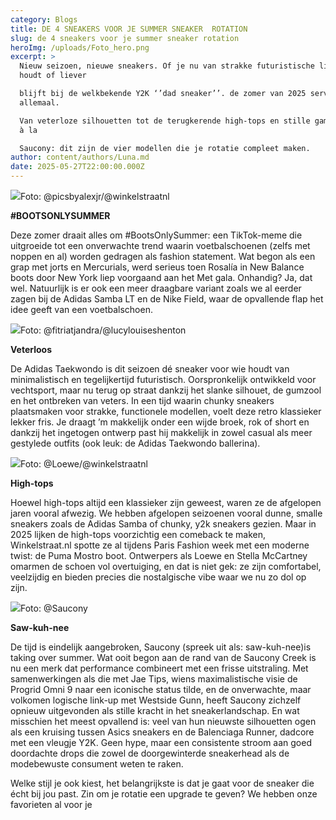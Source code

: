 ```yaml
---
category: Blogs
title: DE 4 SNEAKERS VOOR JE SUMMER SNEAKER  ROTATION
slug: de 4 sneakers voor je summer sneaker rotation
heroImg: /uploads/Foto_hero.png
excerpt: >
  Nieuw seizoen, nieuwe sneakers. Of je nu van strakke futuristische lijnen
  houdt of liever

  blijft bij de welkbekende Y2K ‘’dad sneaker’’. de zomer van 2025 serveert het
  allemaal.

  Van veterloze silhouetten tot de terugkerende high-tops en stille gamechangers
  à la

  Saucony: dit zijn de vier modellen die je rotatie compleet maken.
author: content/authors/Luna.md
date: 2025-05-27T22:00:00.000Z
---
```


![](/uploads/Foto_voetbalsneaker.png)Foto: @picsbyalexjr/@winkelstraatnl

**#BOOTSONLYSUMMER**


Deze zomer draait alles om #BootsOnlySummer: een TikTok-meme die uitgroeide tot
een onverwachte trend waarin voetbalschoenen (zelfs met noppen en al) worden
gedragen als fashion statement. Wat begon als een grap met jorts en Mercurials, werd
serieus toen Rosalía in New Balance boots door New York liep voorgaand aan het Met
gala. Onhandig? Ja, dat wel. Natuurlijk is er ook een meer draagbare variant zoals we
al eerder zagen bij de Adidas Samba LT en de Nike Field, waar de opvallende flap het
idee geeft van een voetbalschoen.

![](/uploads/Foto_taekwondo.png)Foto: @fitriatjandra/@lucylouiseshenton

**Veterloos**


De Adidas Taekwondo is dit seizoen dé sneaker voor wie houdt van minimalistisch en
tegelijkertijd futuristisch. Oorspronkelijk ontwikkeld voor vechtsport, maar nu terug op
straat dankzij het slanke silhouet, de gumzool en het ontbreken van veters. In een tijd
waarin chunky sneakers plaatsmaken voor strakke, functionele modellen, voelt deze
retro klassieker lekker fris. Je draagt ’m makkelijk onder een wijde broek, rok of short en
dankzij het ingetogen ontwerp past hij makkelijk in zowel casual als meer gestylede
outfits (ook leuk: de Adidas Taekwondo ballerina).

![](/uploads/Foto_hightop.png)Foto: @Loewe/@winkelstraatnl

**High-tops**


Hoewel high-tops altijd een klassieker zijn geweest, waren ze de afgelopen jaren vooral
afwezig. We hebben afgelopen seizoenen vooral dunne, smalle sneakers zoals de
Adidas Samba of chunky, y2k sneakers gezien. Maar in 2025 lijken de high-tops
voorzichtig een comeback te maken, Winkelstraat.nl spotte ze al tijdens Paris Fashion
week met een moderne twist: de Puma Mostro boot. Ontwerpers als Loewe en Stella
McCartney omarmen de schoen vol overtuiging, en dat is niet gek: ze zijn comfortabel,
veelzijdig en bieden precies die nostalgische vibe waar we nu zo dol op zijn.

![](/uploads/Foto_saucony.png)Foto: @Saucony

**Saw-kuh-nee**


De tijd is eindelijk aangebroken, Saucony (spreek uit als: saw-kuh-nee)is taking over
summer. Wat ooit begon aan de rand van de Saucony Creek is nu een merk dat
performance combineert met een frisse uitstraling. Met samenwerkingen als die met
Jae Tips, wiens maximalistische visie de Progrid Omni 9 naar een iconische status tilde,
en de onverwachte, maar volkomen logische link-up met Westside Gunn, heeft
Saucony zichzelf opnieuw uitgevonden als stille kracht in het sneakerlandschap. En wat
misschien het meest opvallend is: veel van hun nieuwste silhouetten ogen als een
kruising tussen Asics sneakers en de Balenciaga Runner, dadcore met een vleugje
Y2K. Geen hype, maar een consistente stroom aan goed doordachte drops die zowel
de doorgewinterde sneakerhead als de modebewuste consument weten te raken.

Welke stijl je ook kiest, het belangrijkste is dat je gaat voor de sneaker die écht bij jou
past. Zin om je rotatie een upgrade te geven? We hebben onze favorieten al voor je
